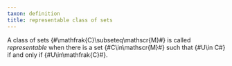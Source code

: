 ```yaml
---
taxon: definition
title: representable class of sets
---
```


A class of sets {#\mathfrak{C}\subseteq\mathscr{M}#} is called *representable* when there is a set {#C\in\mathscr{M}#} such that {#U\in C#} if and only if {#U\in\mathfrak{C}#}.
